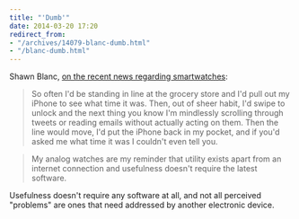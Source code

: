 ```yaml
---
title: "'Dumb'"
date: 2014-03-20 17:20
redirect_from:
- "/archives/14079-blanc-dumb.html"
- "/blanc-dumb.html"
---
```



Shawn Blanc, [on the recent news regarding smartwatches](http://shawnblanc.net/2014/03/dumb/): 

> So often I'd be standing in line at the grocery store and I'd pull out my iPhone to see what time it was. Then, out of sheer habit, I'd swipe to unlock and the next thing you know I'm mindlessly scrolling through tweets or reading emails without actually acting on them. Then the line would move, I'd put the iPhone back in my pocket, and if you'd asked me what time it was I couldn't even tell you.

> My analog watches are my reminder that utility exists apart from an internet connection and usefulness doesn't require the latest software.

Usefulness doesn't require any software at all, and not all perceived "problems" are ones that need addressed by another electronic device. 

